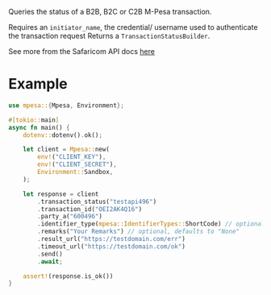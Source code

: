 Queries the status of a B2B, B2C or C2B M-Pesa transaction.

Requires an `initiator_name`, the credential/ username used to authenticate the transaction request
Returns a `TransactionStatusBuilder`.

See more from the Safaricom API docs [here](https://developer.safaricom.co.ke/Documentation)

# Example
```rust
use mpesa::{Mpesa, Environment};

#[tokio::main]
async fn main() {
	dotenv::dotenv().ok();

	let client = Mpesa::new(
		env!("CLIENT_KEY"),
		env!("CLIENT_SECRET"),
		Environment::Sandbox,
	);

	let response = client
		.transaction_status("testapi496")
		.transaction_id("OEI2AK4Q16")
		.party_a("600496")
		.identifier_type(mpesa::IdentifierTypes::ShortCode) // optional, defaults to `IdentifierTypes::ShortCode`
		.remarks("Your Remarks") // optional, defaults to "None"
		.result_url("https://testdomain.com/err")
		.timeout_url("https://testdomain.com/ok")
		.send()
		.await;

	assert!(response.is_ok())
}
```